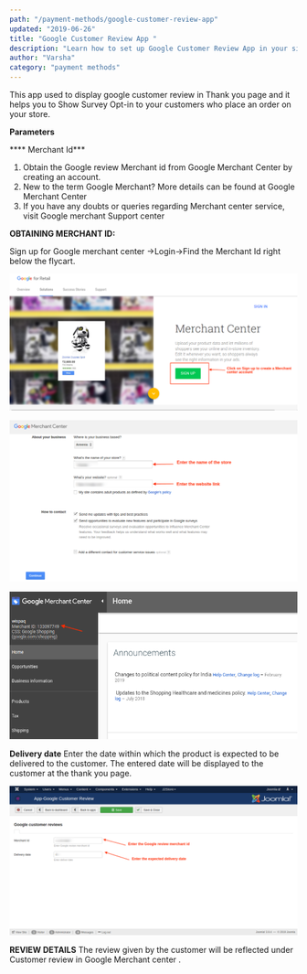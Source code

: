 ```yaml
---
path: "/payment-methods/google-customer-review-app"
updated: "2019-06-26"
title: "Google Customer Review App "
description: "Learn how to set up Google Customer Review App in your site."
author: "Varsha"
category: "payment methods"
---
```


This app used to display google customer review in Thank you page and it helps you to Show Survey Opt-in to your customers who place an order on your store.

**Parameters**

**** Merchant Id***
1. Obtain the Google review  Merchant id from Google Merchant Center by creating an account.
2. New to the term Google Merchant? More details can be found at Google Merchant Center 
3. If you have any doubts or queries regarding Merchant center service, visit Google merchant Support center

**OBTAINING MERCHANT ID:**

Sign up for Google merchant center ->Login->Find the Merchant Id right below the flycart.

![google](https://raw.githubusercontent.com/j2store/doc-images/master/payment-methods/google-customer-review-app/screenshot-www.google.com-2019.03.27-13-52-48.png)

![merchant center](https://raw.githubusercontent.com/j2store/doc-images/master/payment-methods/google-customer-review-app/screenshot-merchants.google.com-2019.03.27-15-20-31.png)

![merchant1](https://raw.githubusercontent.com/j2store/doc-images/master/payment-methods/google-customer-review-app/screenshot-merchants.google.com-2019.03.27-15-25-34.png)

**Delivery date**
Enter the date within which the product is expected to be delivered to the customer.
The entered date will be displayed to the customer at the thank you page.

![merchant localhost](https://raw.githubusercontent.com/j2store/doc-images/master/payment-methods/google-customer-review-app/screenshot-localhost-2019.03.27-13-48-38.png)

**REVIEW DETAILS** 
The review given by the customer will be reflected under Customer review in Google Merchant center .

